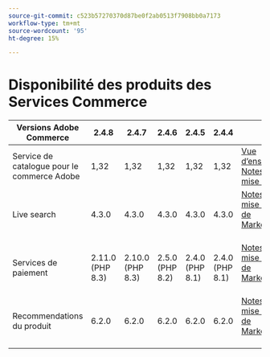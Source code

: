 ```yaml
---
source-git-commit: c523b57270370d87be0f2ab0513f7908bb0a7173
workflow-type: tm+mt
source-wordcount: '95'
ht-degree: 15%

---
```

# Disponibilité des produits des Services Commerce


<table style="table-layout:auto">
  <thead>
    <tr>
      <th>Versions Adobe Commerce</th>
      <th>2.4.8</th>
      <th>2.4.7</th>
      <th>2.4.6</th>
      <th>2.4.5</th>
      <th>2.4.4</th>
      <th></th>
    </tr>
  </thead>
  <tbody>
      <tr>
          <td>Service de catalogue pour le commerce Adobe</td>
          <td>1,32</td>
          <td>1,32</td>
          <td>1,32</td>
          <td>1,32</td>
          <td>1,32</td>
          <td>
              <a href="https://experienceleague.adobe.com/fr/docs/commerce/catalog-service/guide-overview">Vue d’ensemble</a><br/>
              <a href="https://experienceleague.adobe.com/fr/docs/commerce/catalog-service/release-notes">Notes de mise à jour</a><br/>
          </td>
      </tr>
      <tr>
          <td>Live search</td>
          <td>4.3.0</td>
          <td>4.3.0</td>
          <td>4.3.0</td>
          <td>4.3.0</td>
          <td>4.3.0</td>
          <td>
              <a href="https://commercemarketplace.adobe.com/magento-live-search.html">Notes de mise à jour de Marketplace</a><br/><a href="https://experienceleague.adobe.com/fr/docs/commerce/live-search/release-notes">
              </a><br/>
          </td>
      </tr>
      <tr>
          <td>Services de paiement</td>
          <td>2.11.0 (PHP 8.3)</td>
          <td>2.10.0 (PHP 8.3)</td>
          <td>2.5.0 (PHP 8.2)</td>
          <td>2.4.0 (PHP 8.1)</td>
          <td>2.4.0 (PHP 8.1)</td>
          <td>
              <a href="https://commercemarketplace.adobe.com/magento-payment-services.html">Notes de mise à jour de Marketplace</a><br/><a href="https://experienceleague.adobe.com/fr/docs/commerce/payment-services/release-notes">
              </a><br/>
          </td>
      </tr>
      <tr>
          <td>Recommendations du produit</td>
          <td>6.2.0</td>
          <td>6.2.0</td>
          <td>6.2.0</td>
          <td>6.2.0</td>
          <td>6.2.0</td>
          <td>
              <a href="https://commercemarketplace.adobe.com/magento-product-recommendations.html">Notes de mise à jour de Marketplace</a><br/><a href="https://experienceleague.adobe.com/fr/docs/commerce/product-recommendations/release-notes">
              </a><br/>
          </td>
      </tr>
  </tbody>
</table>
